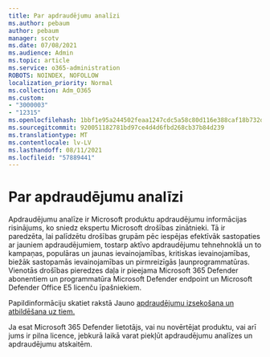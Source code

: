 ```yaml
---
title: Par apdraudējumu analīzi
ms.author: pebaum
author: pebaum
manager: scotv
ms.date: 07/08/2021
ms.audience: Admin
ms.topic: article
ms.service: o365-administration
ROBOTS: NOINDEX, NOFOLLOW
localization_priority: Normal
ms.collection: Adm_O365
ms.custom:
- "3000003"
- "12315"
ms.openlocfilehash: 1bbf1e95a244502feaa1247cdc5a58c80d116e388caf18b732d6ba0b85039418
ms.sourcegitcommit: 920051182781bd97ce4d4d6fbd268cb37b84d239
ms.translationtype: MT
ms.contentlocale: lv-LV
ms.lasthandoff: 08/11/2021
ms.locfileid: "57889441"
---
```

# <a name="about-threat-analytics"></a>Par apdraudējumu analīzi

Apdraudējumu analīze ir Microsoft produktu apdraudējumu informācijas risinājums, ko sniedz ekspertu Microsoft drošības zinātnieki. Tā ir paredzēta, lai palīdzētu drošības grupām pēc iespējas efektīvāk sastopaties ar jauniem apdraudējumiem, tostarp aktīvo apdraudējumu tehnehnoklā un to kampaņas, populāras un jaunas ievainojamības, kritiskas ievainojamības, biežāk sastopamās ievainojamības un pirmreizīgās ļaunprogrammatūras. Vienotās drošības pieredzes daļa ir pieejama Microsoft 365 Defender abonentiem un programmatūra Microsoft Defender endpoint un Microsoft Defender Office E5 licenču īpašniekiem. 

Papildinformāciju skatiet rakstā Jauno [apdraudējumu izsekošana un atbildēšana uz tiem.](https://docs.microsoft.com/microsoft-365/security/defender/threat-analytics)

Ja esat Microsoft 365 Defender lietotājs, vai nu novērtējat produktu, vai arī jums ir pilna licence, jebkurā laikā varat piekļūt apdraudējumu analīzes un apdraudējumu atskaitēm. 